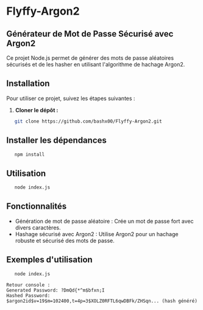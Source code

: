 #   Flyffy-Argon2

## Générateur de Mot de Passe Sécurisé avec Argon2

Ce projet Node.js permet de générer des mots de passe aléatoires sécurisés et de les hasher en utilisant l'algorithme de hachage Argon2.

## Installation

Pour utiliser ce projet, suivez les étapes suivantes :

1. **Cloner le dépôt :**

```bash
   git clone https://github.com/bashx00/Flyffy-Argon2.git
```

## Installer les dépendances
```bash
   npm install
```

## Utilisation
```bash
   node index.js
```

## Fonctionnalités

*   Génération de mot de passe aléatoire : Crée un mot de passe fort avec divers caractères.
*   Hashage sécurisé avec Argon2 : Utilise Argon2 pour un hachage robuste et sécurisé des mots de passe.

## Exemples d'utilisation
```bash
   node index.js
```
```plaintext
Retour console :
Generated Password: ?DmQd{*^m$bfxn;I
Hashed Password: $argon2id$v=19$m=102400,t=4p=3$XOLZ0RFTL6qwDBFk/ZHSqn... (hash généré)
```


